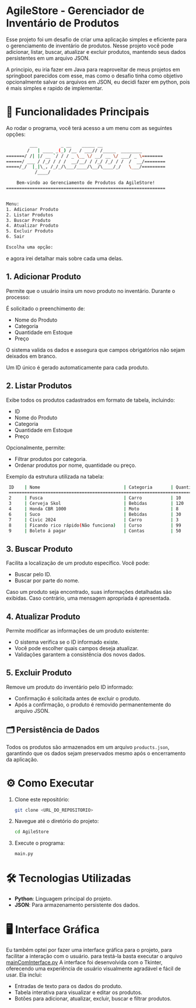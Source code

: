 
# AgileStore - Gerenciador de Inventário de Produtos

Esse projeto foi um desafio de criar uma aplicação simples e eficiente para o gerenciamento de inventário de produtos. Nesse projeto você pode adicionar, listar, buscar, atualizar e excluir produtos, mantendo seus dados persistentes em um arquivo JSON.

A principio, eu iria fazer em Java para reaproveitar de meus projetos em springboot parecidos com esse, mas como o desafio tinha como objetivo opcionalmente salvar os arquivos em JSON, eu decidi fazer em python, pois é mais simples e rapido de implementar.

# 🚀 Funcionalidades Principais

Ao rodar o programa, você terá acesso a um menu com as seguintes opções:

```bash
         ___         _ __    _____ __
        /   | ____ _(_) /__ / ___// /_____  ________ 
=======/ /| |/ __ `/ / / _ \__ \/ __/ __ \/ ___/ _ \========
======/ ___ / /_/ / / /  __/__/ / /_/ /_/ / /  /  __/========
=====/_/  |_|\_, /_/_/\___/____/\__/\____/_/   \___/=========  
           /____/

    Bem-vindo ao Gerenciamento de Produtos da AgileStore!
=============================================================


Menu:
1. Adicionar Produto
2. Listar Produtos
3. Buscar Produto
4. Atualizar Produto
5. Excluir Produto
6. Sair

Escolha uma opção: 
```

e agora irei detalhar mais sobre cada uma delas.

## 1. Adicionar Produto

Permite que o usuário insira um novo produto no inventário. Durante o processo:

É solicitado o preenchimento de:

* Nome do Produto
* Categoria
* Quantidade em Estoque
* Preço

O sistema valida os dados e assegura que campos obrigatórios não sejam deixados em branco.

Um ID único é gerado automaticamente para cada produto.

## 2. Listar Produtos

Exibe todos os produtos cadastrados em formato de tabela, incluindo:

* ID
* Nome do Produto
* Categoria
* Quantidade em Estoque
* Preço

Opcionalmente, permite:

* Filtrar produtos por categoria.
* Ordenar produtos por nome, quantidade ou preço.

Exemplo da estrutura utilizada na tabela:

   ```bash
    ID    | Nome                                | Categoria       | Quantidade | Preço
    =====================================================================================
    2     | Fusca                               | Carro           | 10         | 30000.00
    3     | Cerveja Skol                        | Bebidas         | 120        | 2.50
    4     | Honda CBR 1000                      | Moto            | 8          | 45000.00
    6     | Suco                                | Bebidas         | 30         | 4.99
    7     | Civic 2024                          | Carro           | 3          | 95000.00
    8     | Ficando rico rápido(Não funciona)   | Curso           | 99         | 99.99
    9     | Boleto á pagar                      | Contas          | 50         | 19.99
   ```

## 3. Buscar Produto

Facilita a localização de um produto específico. Você pode:

* Buscar pelo ID.
* Buscar por parte do nome.

Caso um produto seja encontrado, suas informações detalhadas são exibidas. Caso contrário, uma mensagem apropriada é apresentada.

## 4. Atualizar Produto

Permite modificar as informações de um produto existente:

* O sistema verifica se o ID informado existe.
* Você pode escolher quais campos deseja atualizar.
* Validações garantem a consistência dos novos dados.

## 5. Excluir Produto

Remove um produto do inventário pelo ID informado:

* Confirmação é solicitada antes de excluir o produto.
* Após a confirmação, o produto é removido permanentemente do arquivo JSON.

## 🗂 Persistência de Dados

Todos os produtos são armazenados em um arquivo `products.json`, garantindo que os dados sejam preservados mesmo após o encerramento da aplicação.

# ⚙️ Como Executar

1. Clone este repositório:

   ```bash
   git clone <URL_DO_REPOSITORIO>
   ```

2. Navegue até o diretório do projeto:

   ```bash
   cd AgileStore
   ```

3. Execute o programa:

   ```bash
   main.py
   ```

# 🛠 Tecnologias Utilizadas

* **Python**: Linguagem principal do projeto.
* **JSON**: Para armazenamento persistente dos dados.

# 🖥 Interface Gráfica

Eu também optei por fazer uma interface gráfica para o projeto, para facilitar a interação com o usuário.
para testá-la basta executar o arquivo [mainComInterface.py](./mainComInterface.py)
A interface foi desenvolvida com o Tkinter, oferecendo uma experiência de usuário visualmente agradável e fácil de usar. Ela inclui:

* Entradas de texto para os dados do produto.
* Tabela interativa para visualizar e editar os produtos.
* Botões para adicionar, atualizar, excluir, buscar e filtrar produtos.